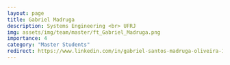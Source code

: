 ```yaml
---
layout: page
title: Gabriel Madruga
description: Systems Engineering <br> UFRJ
img: assets/img/team/master/ft_Gabriel_Madruga.png
importance: 4
category: "Master Students"
redirect: https://www.linkedin.com/in/gabriel-santos-madruga-oliveira-15191115a/
---
```

